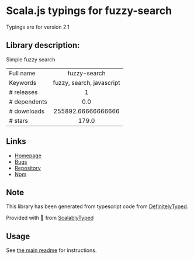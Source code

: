 
# Scala.js typings for fuzzy-search

Typings are for version 2.1

## Library description:
Simple fuzzy search

|                    |                 |
| ------------------ | :-------------: |
| Full name          | fuzzy-search |
| Keywords           | fuzzy, search, javascript |
| # releases         | 1 |
| # dependents       | 0.0 |
| # downloads        | 255892.66666666666 |
| # stars            | 179.0 |

## Links
- [Homepage](https://github.com/wouter2203/fuzzy-search#readme)
- [Bugs](https://github.com/wouter2203/fuzzy-search/issues)
- [Repository](https://github.com/wouter2203/fuzzy-search)
- [Npm](https://www.npmjs.com/package/fuzzy-search)
    


## Note
This library has been generated from typescript code from [DefinitelyTyped](https://definitelytyped.org).

Provided with :purple_heart: from [ScalablyTyped](https://github.com/oyvindberg/ScalablyTyped)

## Usage
See [the main readme](../../readme.md) for instructions.


